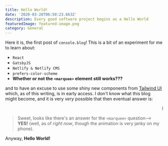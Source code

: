 ```yaml
---
title: Hello World!
date: '2020-03-28T06:50:23.663Z'
description: Every good software project begins as a Hello World
featuredImage: featured-image.png
category: General
---
```


Here it is, the first post of `console.blog`! This is a bit of an experiment for me to learn about:

- `React`
- `GatsbyJS`
- `Netlify & Netlify CMS`
- `prefers-color-scheme`
- **Whether or not the `<marquee>` element still works???**

and to have an excuse to use some shiny new components from [Tailwind UI](https://tailwindui.com/) which,
as of this writing, is in early access. I don't know what this blog might become, and it is very _very_ possible
that then eventual answer is:

<marquee>
	<span class="text-xl text-indigo-700 dark:text-fluencyy-200">N o t h i n g</span>
</marquee>

> Sweet, looks like there's an answer for the `<marquee>` question--> **YES!** (well, as of *right now*, though the 
animation is very janky on my phone).

Anyway, **Hello World!**
